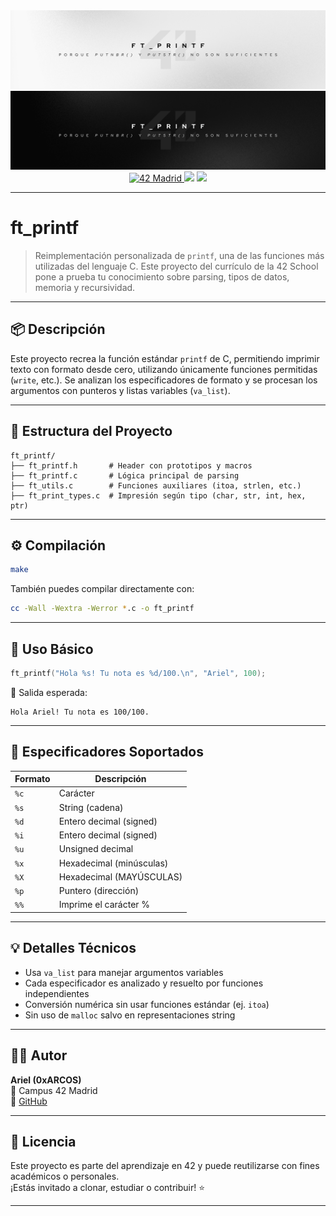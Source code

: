<div align="center">
    <img src="https://github.com/15Galan/42_project-readmes/blob/master/banners/cursus/projects/ft_printf-light.png#gh-light-mode-only" alt="Banner claro" />
    <img src="https://github.com/15Galan/42_project-readmes/blob/master/banners/cursus/projects/ft_printf-dark.png#gh-dark-mode-only" alt="Banner oscuro" />
    <a href='https://profile.intra.42.fr/users/aarcos' target="_blank">
        <img alt='42 Madrid' src='https://img.shields.io/badge/Madrid-black?style=flat&logo=42&logoColor=white'/>
    </a>
    <img src="https://img.shields.io/badge/puntuación-💯%2F100-success?color=%2312bab9&style=flat" />
    <img src="https://api.visitorbadge.io/api/visitors?user=0xARCOS&repo=ft_printf&label=visitas&countColor=%2385e3ff&style=flat&labelStyle=none"/>
</div>

---

# ft_printf

> Reimplementación personalizada de `printf`, una de las funciones más utilizadas del lenguaje C. Este proyecto del currículo de la 42 School pone a prueba tu conocimiento sobre parsing, tipos de datos, memoria y recursividad.

---

## 📦 Descripción

Este proyecto recrea la función estándar `printf` de C, permitiendo imprimir texto con formato desde cero, utilizando únicamente funciones permitidas (`write`, etc.). Se analizan los especificadores de formato y se procesan los argumentos con punteros y listas variables (`va_list`).

---

## 📁 Estructura del Proyecto

```
ft_printf/
├── ft_printf.h       # Header con prototipos y macros
├── ft_printf.c       # Lógica principal de parsing
├── ft_utils.c        # Funciones auxiliares (itoa, strlen, etc.)
├── ft_print_types.c  # Impresión según tipo (char, str, int, hex, ptr)
```

---

## ⚙️ Compilación

```bash
make
```

También puedes compilar directamente con:

```bash
cc -Wall -Wextra -Werror *.c -o ft_printf
```

---

## 🧠 Uso Básico

```c
ft_printf("Hola %s! Tu nota es %d/100.\n", "Ariel", 100);
```

🔸 Salida esperada:
```
Hola Ariel! Tu nota es 100/100.
```

---

## 📑 Especificadores Soportados

| Formato | Descripción           |
|---------|------------------------|
| `%c`    | Carácter               |
| `%s`    | String (cadena)        |
| `%d`    | Entero decimal (signed)|
| `%i`    | Entero decimal (signed)|
| `%u`    | Unsigned decimal       |
| `%x`    | Hexadecimal (minúsculas) |
| `%X`    | Hexadecimal (MAYÚSCULAS) |
| `%p`    | Puntero (dirección)    |
| `%%`    | Imprime el carácter %  |

---

## 💡 Detalles Técnicos

- Usa `va_list` para manejar argumentos variables
- Cada especificador es analizado y resuelto por funciones independientes
- Conversión numérica sin usar funciones estándar (ej. `itoa`)
- Sin uso de `malloc` salvo en representaciones string

---

## 🧑‍💻 Autor

**Ariel (0xARCOS)**  
📍 Campus 42 Madrid  
🔗 [GitHub](https://github.com/0xARCOS)

---

## 📜 Licencia

Este proyecto es parte del aprendizaje en 42 y puede reutilizarse con fines académicos o personales.  
¡Estás invitado a clonar, estudiar o contribuir! ⭐

---
